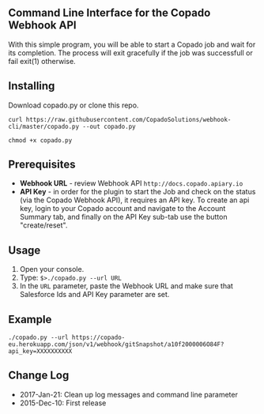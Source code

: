 Command Line Interface for the Copado Webhook API
-------------
With this simple program, you will be able to start a Copado job and wait for its completion. The process will exit gracefully if the job was successfull or fail exit(1) otherwise.


## Installing
Download copado.py or clone this repo.

```curl https://raw.githubusercontent.com/CopadoSolutions/webhook-cli/master/copado.py --out copado.py```

```chmod +x copado.py```

## Prerequisites
* **Webhook URL** - review Webhook API  ```http://docs.copado.apiary.io```
* **API Key** - in order for the plugin to start the Job and check on the status (via the Copado Webhook API), it requires an API key. To create an api key, login to your Copado account and navigate to the Account Summary tab, and finally on the API Key sub-tab use the button "create/reset".
 
## Usage
1. Open your console.
2. Type: ```$>./copado.py --url URL```
3. In the ```URL``` parameter, paste the Webhook URL and make sure that Salesforce Ids and API Key parameter are set.

## Example
```./copado.py --url https://copado-eu.herokuapp.com/json/v1/webhook/gitSnapshot/a10f2000006O84F?api_key=XXXXXXXXXX```

## Change Log
* 2017-Jan-21: Clean up log messages and command line parameter
* 2015-Dec-10: First release
